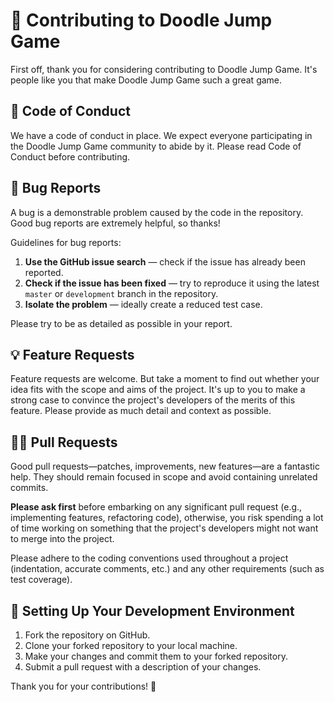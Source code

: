 # 🤝 Contributing to Doodle Jump Game

First off, thank you for considering contributing to Doodle Jump Game. It's people like you that make Doodle Jump Game such a great game.

## 📜 Code of Conduct
We have a code of conduct in place. We expect everyone participating in the Doodle Jump Game community to abide by it. Please read Code of Conduct before contributing.

## 🐞 Bug Reports
A bug is a demonstrable problem caused by the code in the repository. Good bug reports are extremely helpful, so thanks!

Guidelines for bug reports:

1. **Use the GitHub issue search** — check if the issue has already been reported.
2. **Check if the issue has been fixed** — try to reproduce it using the latest `master` or `development` branch in the repository.
3. **Isolate the problem** — ideally create a reduced test case.

Please try to be as detailed as possible in your report.

## 💡 Feature Requests
Feature requests are welcome. But take a moment to find out whether your idea fits with the scope and aims of the project. It's up to you to make a strong case to convince the project's developers of the merits of this feature. Please provide as much detail and context as possible.

## 👩‍💻 Pull Requests
Good pull requests—patches, improvements, new features—are a fantastic help. They should remain focused in scope and avoid containing unrelated commits.

**Please ask first** before embarking on any significant pull request (e.g., implementing features, refactoring code), otherwise, you risk spending a lot of time working on something that the project's developers might not want to merge into the project.

Please adhere to the coding conventions used throughout a project (indentation, accurate comments, etc.) and any other requirements (such as test coverage).

## 🔨 Setting Up Your Development Environment
1. Fork the repository on GitHub.
2. Clone your forked repository to your local machine.
3. Make your changes and commit them to your forked repository.
4. Submit a pull request with a description of your changes.

Thank you for your contributions! 🎉
